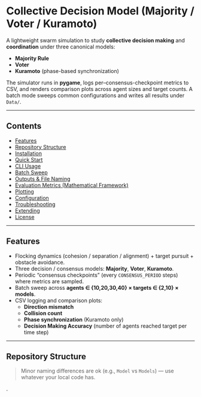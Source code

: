 # Collective Decision Model (Majority / Voter / Kuramoto)

A lightweight swarm simulation to study **collective decision making** and **coordination** under three canonical models:

- **Majority Rule**
- **Voter**
- **Kuramoto** (phase-based synchronization)

The simulator runs in **pygame**, logs per–consensus-checkpoint metrics to CSV, and renders comparison plots across agent sizes and target counts. A batch mode sweeps common configurations and writes all results under `Data/`.

---

## Contents

- [Features](#features)
- [Repository Structure](#repository-structure)
- [Installation](#installation)
- [Quick Start](#quick-start)
- [CLI Usage](#cli-usage)
- [Batch Sweep](#batch-sweep)
- [Outputs & File Naming](#outputs--file-naming)
- [Evaluation Metrics (Mathematical Framework)](#evaluation-metrics-mathematical-framework)
- [Plotting](#plotting)
- [Configuration](#configuration)
- [Troubleshooting](#troubleshooting)
- [Extending](#extending)
- [License](#license)

---

## Features

- Flocking dynamics (cohesion / separation / alignment) + target pursuit + obstacle avoidance.
- Three decision / consensus models: **Majority**, **Voter**, **Kuramoto**.
- Periodic “consensus checkpoints” (every `CONSENSUS_PERIOD` steps) where metrics are sampled.
- Batch sweep across **agents ∈ {10,20,30,40} × targets ∈ {2,10} × models**.
- CSV logging and comparison plots:
  - **Direction mismatch**
  - **Collision count**
  - **Phase synchronization** (Kuramoto only)
  - **Decision Making Accuracy** (number of agents reached target per time step)

---

## Repository Structure

> Minor naming differences are ok (e.g., `Model` vs `Models`) — use whatever your local code has.

.

